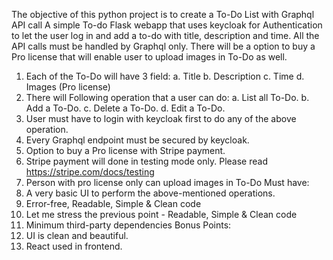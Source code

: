 The objective of this python project is to create a To-Do List with Graphql API call
A simple To-do Flask webapp that uses keycloak for Authentication to let the user log in and add a to-do with title, description and time. All the API calls must be handled by Graphql only. There will be a option to buy a Pro license that will enable user to upload images in To-Do as well.
1.	Each of the To-Do will have 3 field:
a.	Title
b.	Description
c.	Time
d.	Images (Pro license)
2.	There will Following operation that a user can do:
a.	List all To-Do.
b.	Add a To-Do.
c.	Delete a To-Do.
d.	Edit a To-Do.
3.	User must have to login with keycloak first to do any of the above operation.
4.	Every Graphql endpoint must be secured by keycloak.
5.	Option to buy a Pro license with Stripe payment.
6.	Stripe payment will done in testing mode only. Please read https://stripe.com/docs/testing
7.	Person with pro license only can upload images in To-Do
 Must have: 
1.	A very basic UI to perform the above-mentioned operations.
2.	Error-free, Readable, Simple & Clean code
3.	Let me stress the previous point - Readable, Simple & Clean code
4.	Minimum third-party dependencies 
Bonus Points:
1.	UI is clean and beautiful.
2.	React used in frontend.
